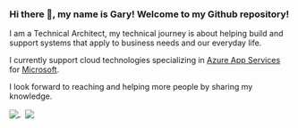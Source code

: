 ### Hi there 👋, my name is Gary! Welcome to my Github repository!

I am a Technical Architect, my technical journey is about helping build and support systems that apply to business needs and our everyday life. 

I currently support cloud technologies specializing in [Azure App Services](https://azure.microsoft.com/en-us/services/app-service/#overview) for [Microsoft](https://www.microsoft.com/en-us/).

I look forward to reaching and helping more people by sharing my knowledge.

<a href="https://github.com/grobinson4/github-readme-stats">
  <img align="center" src="https://github-readme-stats.vercel.app/api/top-langs/?username=grobinson4&layout=compact&theme=tokyonight" />
</a>
&nbsp;
<a href="https://github.com/frobinson4/convoychat">
  <img align="center" src="https://github-readme-stats.vercel.app/api?username=grobinson4&hide=issues&count_private=true&theme=tokyonight" />
</a>







<!--
**grobinson4/grobinson4** is a ✨ _special_ ✨ repository because its `README.md` (this file) appears on your GitHub profile.

Here are some ideas to get you started:

- 🔭 I’m currently working on ...
- 🌱 I’m currently learning ...
- 👯 I’m looking to collaborate on ...
- 🤔 I’m looking for help with ...
- 💬 Ask me about ...
- 📫 How to reach me: ...
- 😄 Pronouns: ...
- ⚡ Fun fact: ...
-->
